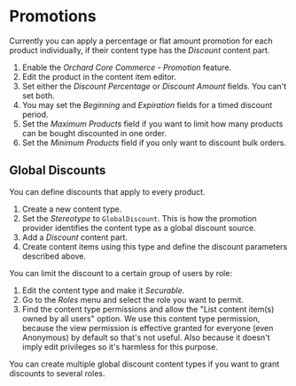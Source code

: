 # Promotions

Currently you can apply a percentage or flat amount promotion for each product individually, if their content type has the _Discount_ content part.

1. Enable the _Orchard Core Commerce - Promotion_ feature.
2. Edit the product in the content item editor.
3. Set either the _Discount Percentage_ or _Discount Amount_ fields. You can't set both.
4. You may set the _Beginning_ and _Expiration_ fields for a timed discount period.
5. Set the _Maximum Products_ field if you want to limit how many products can be bought discounted in one order.
6. Set the _Minimum Products_ field if you only want to discount bulk orders.

## Global Discounts

You can define discounts that apply to every product.

1. Create a new content type.
2. Set the _Stereotype_ to `GlobalDiscount`. This is how the promotion provider identifies the content type as a global discount source.
3. Add a _Discount_ content part.
4. Create content items using this type and define the discount parameters described above.

You can limit the discount to a certain group of users by role:

1. Edit the content type and make it _Securable_.
2. Go to the _Roles_ menu and select the role you want to permit.
3. Find the content type permissions and allow the "List content item(s) owned by all users" option. We use this content type permission, because the view permission is effective granted for everyone (even Anonymous) by default so that's not useful. Also because it doesn't imply edit privileges so it's harmless for this purpose.

You can create multiple global discount content types if you want to grant discounts to several roles.
